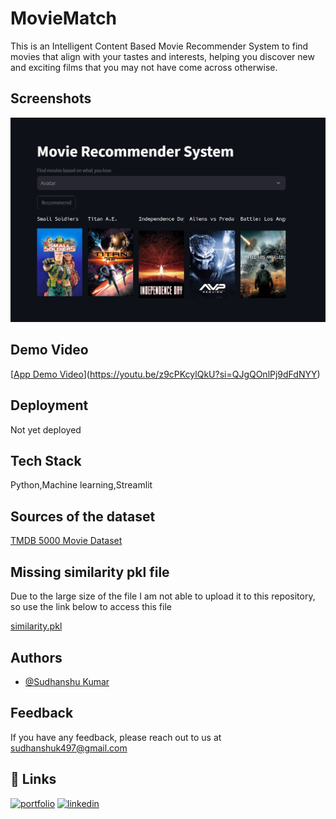 # MovieMatch

This is an Intelligent Content Based Movie Recommender System to find movies that 
align with your tastes and interests, helping you discover new 
and exciting films that you may not have come across otherwise.


## Screenshots

![App Screenshot](https://github.com/sudhanshu432/MovieMatch/blob/main/MovieMatch.jpg)


## Demo Video

[[App Demo Video](https://youtu.be/z9cPKcylQkU?si=QJgQOnlPj9dFdNYY)](https://youtu.be/z9cPKcylQkU?si=QJgQOnlPj9dFdNYY)

  
## Deployment

Not yet deployed




## Tech Stack

Python,Machine learning,Streamlit


##  Sources of the dataset

[TMDB 5000 Movie Dataset](https://www.kaggle.com/datasets/tmdb/tmdb-movie-metadata)


##  Missing similarity pkl file

Due to the large size of the file I am not able to upload it to this repository, so use the link below to access this file

[similarity.pkl](https://drive.google.com/file/d/1Nygzjq59qmIl_SRzmJTpR3nl_q5j-yf1/view?usp=drive_link)


## Authors

- [@Sudhanshu Kumar](https://github.com/sudhanshu432)


## Feedback

If you have any feedback, please reach out to us at sudhanshuk497@gmail.com


## 🔗 Links
[![portfolio](https://img.shields.io/badge/my_portfolio-000?style=for-the-badge&logo=ko-fi&logoColor=white)](https://github.com/sudhanshu432)
[![linkedin](https://img.shields.io/badge/linkedin-0A66C2?style=for-the-badge&logo=linkedin&logoColor=white)](https://www.linkedin.com/in/sudhanshu-kumar432/)
